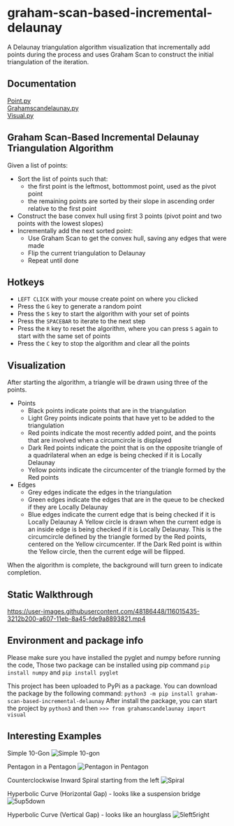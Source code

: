 # graham-scan-based-incremental-delaunay

A Delaunay triangulation algorithm visualization that incrementally add points during the process and uses Graham Scan to construct the initial triangulation of the iteration.

## Documentation
[Point.py](https://carlklier.github.io/graham-scan-based-incremental-delaunay/html/point.html)  
[Grahamscandelaunay.py](https://carlklier.github.io/graham-scan-based-incremental-delaunay/html/grahamscandelaunay.html)  
[Visual.py](https://carlklier.github.io/graham-scan-based-incremental-delaunay/html/visual.html)  

## Graham Scan-Based Incremental Delaunay Triangulation Algorithm
Given a list of points:
- Sort the list of points such that:
  - the first point is the leftmost, bottommost point, used as the pivot point
  - the remaining points are sorted by their slope in ascending order relative to the first point
- Construct the base convex hull using first 3 points (pivot point and two points with the lowest slopes)
- Incrementally add the next sorted point:
  - Use Graham Scan to get the convex hull, saving any edges that were made
  - Flip the current triangulation to Delaunay
  - Repeat until done

## Hotkeys
- `LEFT CLICK` with your mouse create point on where you clicked
- Press the `G` key to generate a random point
- Press the `S` key to start the algorithm with your set of points
- Press the `SPACEBAR` to iterate to the next step
- Press the `R` key to reset the algorithm, where you can press `S` again to start with the same set of points
- Press the `C` key to stop the algorithm and clear all the points

## Visualization
After starting the algorithm, a triangle will be drawn using three of the points.
- Points
  - Black points indicate points that are in the triangulation
  - Light Grey points indicate points that have yet to be added to the triangulation
  - Red points indicate the most recently added point, and the points that are involved when a circumcircle is displayed
  - Dark Red points indicate the point that is on the opposite triangle of a quadrilateral when an edge is being checked if it is Locally Delaunay
  - Yellow points indicate the circumcenter of the triangle formed by the Red points
- Edges
  - Grey edges indicate the edges in the triangulation
  - Green edges indicate the edges that are in the queue to be checked if they are Locally Delaunay
  - Blue edges indicate the current edge that is being checked if it is Locally Delaunay
A Yellow circle is drawn when the current edge is an inside edge is being checked if it is Locally Delaunay. This is the circumcircle defined by the triangle formed by the Red points, centered on the Yellow circumcenter. If the Dark Red point is within the Yellow circle, then the current edge will be flipped.

When the algorithm is complete, the background will turn green to indicate completion.

## Static Walkthrough
https://user-images.githubusercontent.com/48186448/116015435-3212b200-a607-11eb-8a45-fde9a8893821.mp4

## Environment and package info
Please make sure you have installed the pyglet and numpy before running the code, Those two package can be installed using pip command
```pip install numpy``` and ```pip install pyglet```

This project has been uploaded to PyPi as a package. You can download the package by the following command:
```python3 -m pip install graham-scan-based-incremental-delaunay```
After install the package, you can start the project by
```python3```
and then ```>>> from grahamscandelaunay import visual```

## Interesting Examples
Simple 10-Gon
![Simple 10-gon](https://raw.githubusercontent.com/carlklier/graham-scan-based-incremental-delaunay/main/img/10gon.PNG)

Pentagon in a Pentagon
![Pentagon in Pentagon](https://raw.githubusercontent.com/carlklier/graham-scan-based-incremental-delaunay/main/img/inscribed.PNG)

Counterclockwise Inward Spiral starting from the left
![Spiral](https://raw.githubusercontent.com/carlklier/graham-scan-based-incremental-delaunay/main/img/spiral1.PNG)

Hyperbolic Curve (Horizontal Gap) - looks like a suspension bridge
![5up5down](https://raw.githubusercontent.com/carlklier/graham-scan-based-incremental-delaunay/main/img/set1.PNG)

Hyperbolic Curve (Vertical Gap) - looks like an hourglass
![5left5right](https://raw.githubusercontent.com/carlklier/graham-scan-based-incremental-delaunay/main/img/set2.PNG)
